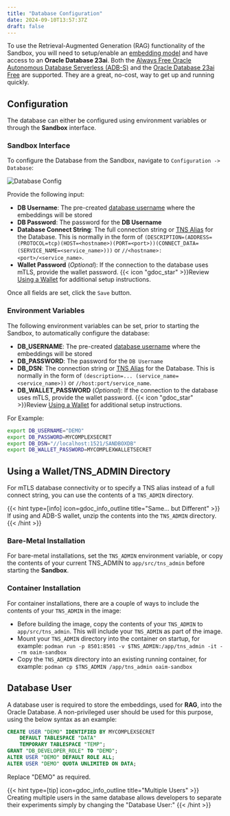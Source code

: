 ```yaml
---
title: "Database Configuration"
date: 2024-09-10T13:57:37Z
draft: false
---
```


To use the Retrieval-Augmented Generation (RAG) functionality of the Sandbox, you will need to setup/enable an [embedding model](model_config) and have access to an **Oracle Database 23ai**. Both the [Always Free Oracle Autonomous Database Serverless (ADB-S)](https://docs.oracle.com/en/cloud/paas/autonomous-database/serverless/adbsb/autonomous-always-free.html) and the [Oracle Database 23ai Free](https://www.oracle.com/uk/database/free/get-started/) are supported. They are a great, no-cost, way to get up and running quickly.

## Configuration

The database can either be configured using environment variables or through the **Sandbox** interface.

### Sandbox Interface

To configure the Database from the Sandbox, navigate to `Configuration -> Database`:

![Database Config](../images/db_config.png)

Provide the following input:

- **DB Username**: The pre-created [database username](#database-user) where the embeddings will be stored
- **DB Password**: The password for the **DB Username**
- **Database Connect String**: The full connection string or [TNS Alias](#using-a-wallettns_admin-directory) for the Database. This is normally in the form of `(DESCRIPTION=(ADDRESS=(PROTOCOL=tcp)(HOST=<hostname>)(PORT=<port>))(CONNECT_DATA=(SERVICE_NAME=<service_name>)))` or `//<hostname>:<port>/<service_name>`.
- **Wallet Password** (_Optional_): If the connection to the database uses mTLS, provide the wallet password. {{< icon "gdoc_star" >}}Review [Using a Wallet](#using-a-wallettns_admin-directory) for additional setup instructions.

Once all fields are set, click the `Save` button.

### Environment Variables

The following environment variables can be set, prior to starting the Sandbox, to automatically configure the database:

- **DB_USERNAME**: The pre-created [database username](#database-user) where the embeddings will be stored
- **DB_PASSWORD**: The password for the `DB Username`
- **DB_DSN**: The connection string or [TNS Alias](#using-a-wallettns_admin-directory) for the Database. This is normally in the form of `(description=... (service_name=<service_name>))` or `//host:port/service_name`.
- **DB_WALLET_PASSWORD** (_Optional_): If the connection to the database uses mTLS, provide the wallet password. {{< icon "gdoc_star" >}}Review [Using a Wallet](#using-a-wallettns_admin-directory) for additional setup instructions.

For Example:

```bash
export DB_USERNAME="DEMO"
export DB_PASSWORD=MYCOMPLEXSECRET
export DB_DSN="//localhost:1521/SANDBOXDB"
export DB_WALLET_PASSWORD=MYCOMPLEXWALLETSECRET
```

## Using a Wallet/TNS_ADMIN Directory

For mTLS database connectivity or to specify a TNS alias instead of a full connect string, you can use the contents of a `TNS_ADMIN` directory.

{{< hint type=[info] icon=gdoc_info_outline title="Same... but Different" >}}
If using and ADB-S wallet, unzip the contents into the `TNS_ADMIN` directory.
{{< /hint >}}

### Bare-Metal Installation

For bare-metal installations, set the `TNS_ADMIN` environment variable, or copy the contents of your current TNS_ADMIN to `app/src/tns_admin` before starting the **Sandbox**.

### Container Installation

For container installations, there are a couple of ways to include the contents of your `TNS_ADMIN` in the image:

- Before building the image, copy the contents of your `TNS_ADMIN` to `app/src/tns_admin`.  This will include your `TNS_ADMIN` as part of the image.
- Mount your `TNS_ADMIN` directory into the container on startup, for example: `podman run -p 8501:8501 -v $TNS_ADMIN:/app/tns_admin -it --rm oaim-sandbox`
- Copy the `TNS_ADMIN` directory into an existing running container, for example: `podman cp $TNS_ADMIN /app/tns_admin oaim-sandbox`

## Database User

A database user is required to store the embeddings, used for **RAG**, into the Oracle Database. A non-privileged user should be used for this purpose, using the below syntax as an example:

```sql
CREATE USER "DEMO" IDENTIFIED BY MYCOMPLEXSECRET
    DEFAULT TABLESPACE "DATA"
    TEMPORARY TABLESPACE "TEMP";
GRANT "DB_DEVELOPER_ROLE" TO "DEMO";
ALTER USER "DEMO" DEFAULT ROLE ALL;
ALTER USER "DEMO" QUOTA UNLIMITED ON DATA;
```

Replace "DEMO" as required.

{{< hint type=[tip] icon=gdoc_info_outline title="Multiple Users" >}}
Creating multiple users in the same database allows developers to separate their experiments simply by changing the "Database User:"
{{< /hint >}}
